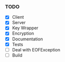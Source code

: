 ### TODO

- [X] Client 
- [X] Server
- [X] Key Wrapper
- [X] Encryption 
- [X] Documentation
- [X] Tests
- [ ] Deal with EOFException
- [ ] Build
